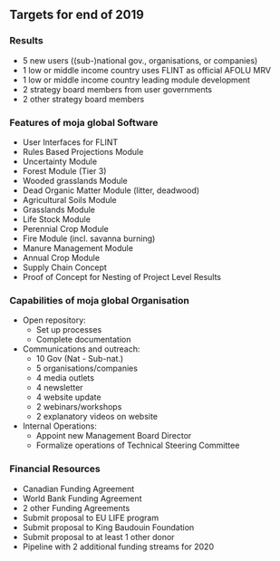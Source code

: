 ## Targets for end of 2019

### Results
*   5 new users ((sub-)national gov., organisations, or companies)
*   1 low or middle income country uses FLINT as official AFOLU MRV
*   1 low or middle income country leading module development
*   2 strategy board members from user governments
*   2 other strategy board members

### Features of moja global Software
* User Interfaces for FLINT
* Rules Based Projections Module
* Uncertainty Module
* Forest Module (Tier 3)
* Wooded grasslands Module
* Dead Organic Matter Module (litter, deadwood)
* Agricultural Soils Module
* Grasslands Module
* Life Stock Module  
* Perennial Crop Module
* Fire Module (incl. savanna burning)
* Manure Management Module
* Annual Crop Module
* Supply Chain Concept
* Proof of Concept for Nesting of Project Level Results

### Capabilities of moja global Organisation
* Open repository: 
    * Set up processes 
    * Complete documentation
* Communications and outreach: 
    * 10 Gov (Nat - Sub-nat.)
    * 5 organisations/companies
    * 4 media outlets
    * 4 newsletter
    * 4 website update
    * 2 webinars/workshops
    * 2 explanatory videos on website
* Internal Operations: 
    * Appoint new Management Board Director
    * Formalize operations of Technical Steering Committee 

### Financial Resources
* Canadian Funding Agreement
* World Bank Funding Agreement
* 2 other Funding Agreements
* Submit proposal to EU LIFE program
* Submit proposal to King Baudouin Foundation
* Submit proposal to at least 1 other donor
* Pipeline with 2 additional funding streams for 2020



